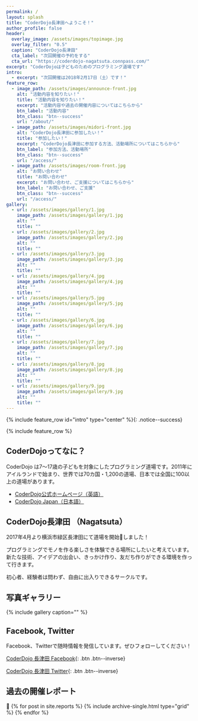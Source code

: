 ```yaml
---
permalink: /
layout: splash
title: "CoderDojo長津田へようこそ！"
author_profile: false
header:
  overlay_image: /assets/images/topimage.jpg
  overlay_filter: "0.5"
  caption: "CoderDojo長津田"
  cta_label: "次回開催の予約をする"
  cta_url: "https://coderdojo-nagatsuta.connpass.com/"
excerpt: "CoderDojoは子どものためのプログラミング道場です"
intro:
  - excerpt: "次回開催は2018年2月17日（土）です！"
feature_row:
  - image_path: /assets/images/announce-front.jpg
    alt: "活動内容を知りたい！"
    title: "活動内容を知りたい！"
    excerpt: "活動内容や過去の開催内容についてはこちらから"
    btn_label: "活動内容"
    btn_class: "btn--success"
    url: "/about/"
  - image_path: /assets/images/midori-front.jpg
    alt: "CoderDojo長津田に参加したい！"
    title: "参加したい！"
    excerpt: "CoderDojo長津田に参加する方法、活動場所についてはこちらから"
    btn_label: "参加方法、活動場所"
    btn_class: "btn--success"
    url: "/access/"
  - image_path: /assets/images/room-front.jpg
    alt: "お問い合わせ"
    title: "お問い合わせ"
    excerpt: "お問い合わせ、ご支援についてはこちらから"
    btn_label: "お問い合わせ、ご支援"
    btn_class: "btn--success"
    url: "/access/"
gallery:
  - url: /assets/images/gallery/1.jpg
    image_path: /assets/images/gallery/1.jpg
    alt: ""
    title: ""
  - url: /assets/images/gallery/2.jpg
    image_path: /assets/images/gallery/2.jpg
    alt: ""
    title: ""
  - url: /assets/images/gallery/3.jpg
    image_path: /assets/images/gallery/3.jpg
    alt: ""
    title: ""
  - url: /assets/images/gallery/4.jpg
    image_path: /assets/images/gallery/4.jpg
    alt: ""
    title: ""
  - url: /assets/images/gallery/5.jpg
    image_path: /assets/images/gallery/5.jpg
    alt: ""
    title: ""
  - url: /assets/images/gallery/6.jpg
    image_path: /assets/images/gallery/6.jpg
    alt: ""
    title: ""
  - url: /assets/images/gallery/7.jpg
    image_path: /assets/images/gallery/7.jpg
    alt: ""
    title: ""
  - url: /assets/images/gallery/8.jpg
    image_path: /assets/images/gallery/8.jpg
    alt: ""
    title: ""
  - url: /assets/images/gallery/9.jpg
    image_path: /assets/images/gallery/9.jpg
    alt: ""
    title: ""
---
```


{% include feature_row id="intro" type="center" %}{: .notice--success}

{% include feature_row %}

## CoderDojoってなに？
CoderDojo は7〜17歳の子どもを対象にしたプログラミング道場です。2011年にアイルランドで始まり、世界では70カ国・1,200の道場、日本では全国に100以上の道場があります。

- [CoderDojo公式ホームページ（英語）](https://coderdojo.com)
- [CoderDojo Japan（日本語）](https://coderdojo.jp)

## CoderDojo長津田 （Nagatsuta）

2017年4月より横浜市緑区長津田にて道場を開始しました！

プログラミングでモノを作る楽しさを体験できる場所にしたいと考えています。新たな技術、アイデアの出会い、きっかけ作り、友だち作りができる環境を作って行きます。

初心者、経験者は問わず、自由に出入りできるサークルです。

## 写真ギャラリー

{% include gallery caption="" %}

## Facebook, Twitter

Facebook、Twitterで随時情報を発信しています。ぜひフォローしてください！

[CoderDojo 長津田 Facebook](https://www.facebook.com/coderdojo.nagatsuta/){: .btn .btn--inverse}

[CoderDojo 長津田 Twitter](https://twitter.com/CoderDojoNGTD){: .btn .btn--inverse}

## 過去の開催レポート

<div class="grid__wrapper">
  {% for post in site.reports %}
    {% include archive-single.html type="grid" %}
  {% endfor %}
</div>
